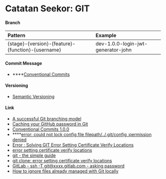# Catatan Seekor: GIT

#### Branch

| Pattern | Example |
| :--- | :--- |
| {stage}-{version}-{feature}-{function}-{username} | dev-1.0.0-login-jwt-generator-john |

#### Commit Message

* \*\*\*\*[Conventional Commits](https://www.conventionalcommits.org/)

#### Versioning

* [Semantic Versioning](https://semver.org/)

#### Link

* [A successful Git branching model](https://nvie.com/posts/a-successful-git-branching-model/)
* [Caching your GitHub password in Git](https://help.github.com/en/articles/caching-your-github-password-in-git#platform-linux)
* [Conventional Commits 1.0.0](https://www.conventionalcommits.org/en/v1.0.0/)
* \*\*\*\*[error: could not lock config file filepath/../.git/config :permission denied](https://stackoverflow.com/questions/32084684/error-could-not-lock-config-file-filepath-git-config-permission-denied)
* [Error : Solving GIT Error Setting Certificate Verify Locations](https://adelomar.wordpress.com/2018/04/17/error-solving-git-error-setting-certificate-verify-locations/)
* [error setting certificate verify locations](https://www.programmersought.com/article/29672360520/)
* [git - the simple guide](https://rogerdudler.github.io/git-guide/)
* [git clone: error setting certificate verify locations](https://github.com/scalingexcellence/scrapybook/issues/36)
* [GitLab - ssh -T git@xxxx.gitlab.com - asking password](https://gitlab.com/gitlab-org/gitlab-foss/-/issues/34479#note_33816522)
* [How to ignore files already managed with Git locally](https://dev.to/nishina555/how-to-ignore-files-already-managed-with-git-locally-19oo)

